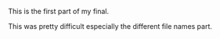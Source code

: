 This is the first part of my final.

This was pretty difficult especially the different file names part.